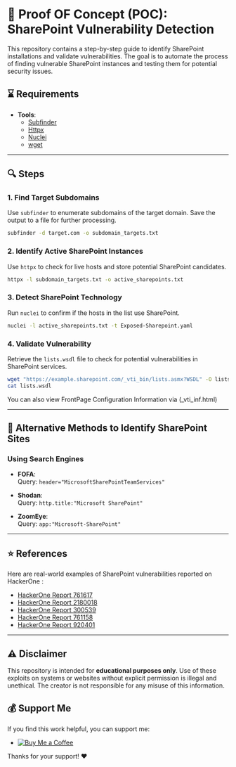
# 📝 Proof OF Concept (POC): SharePoint Vulnerability Detection

This repository contains a step-by-step guide to identify SharePoint installations and validate vulnerabilities. The goal is to automate the process of finding vulnerable SharePoint instances and testing them for potential security issues.

## ⌛ Requirements

- **Tools**:  
  - [Subfinder](https://github.com/projectdiscovery/subfinder)  
  - [Httpx](https://github.com/projectdiscovery/httpx)  
  - [Nuclei](https://github.com/projectdiscovery/nuclei)  
  - [wget](https://www.gnu.org/software/wget/)  

---

## 🔍 Steps

### 1. Find Target Subdomains
Use `subfinder` to enumerate subdomains of the target domain. Save the output to a file for further processing.
```bash
subfinder -d target.com -o subdomain_targets.txt
```

### 2. Identify Active SharePoint Instances
Use `httpx` to check for live hosts and store potential SharePoint candidates.
```bash
httpx -l subdomain_targets.txt -o active_sharepoints.txt
```

### 3. Detect SharePoint Technology
Run `nuclei` to confirm if the hosts in the list use SharePoint.
```bash
nuclei -l active_sharepoints.txt -t Exposed-Sharepoint.yaml
```

### 4. Validate Vulnerability
Retrieve the `lists.wsdl` file to check for potential vulnerabilities in SharePoint services.
```bash
wget "https://example.sharepoint.com/_vti_bin/lists.asmx?WSDL" -O lists.wsdl
cat lists.wsdl
```
You can also view FrontPage Configuration Information via (_vti_inf.html)

---

## 📝 Alternative Methods to Identify SharePoint Sites

### Using Search Engines
- **FOFA**:  
  Query: `header="MicrosoftSharePointTeamServices"`

- **Shodan**:  
  Query: `http.title:"Microsoft SharePoint"`

- **ZoomEye**:  
  Query: `app:"Microsoft-SharePoint"`

---

## ⭐ References

Here are real-world examples of SharePoint vulnerabilities reported on HackerOne :

- [HackerOne Report 761617](https://hackerone.com/reports/761617)  
- [HackerOne Report 2180018](https://hackerone.com/reports/2180018)  
- [HackerOne Report 300539](https://hackerone.com/reports/300539)  
- [HackerOne Report 761158](https://hackerone.com/reports/761158)  
- [HackerOne Report 920401](https://hackerone.com/reports/920401)  

---
## ⚠️ Disclaimer

This repository is intended for **educational purposes only**. Use of these exploits on systems or websites without explicit permission is illegal and unethical. The creator is not responsible for any misuse of this information.

## 💰 Support Me  

If you find this work helpful, you can support me:  
- [![Buy Me a Coffee](https://www.buymeacoffee.com/assets/img/custom_images/yellow_img.png)](https://buymeacoffee.com/ghost_sec)  

Thanks for your support! ❤️
